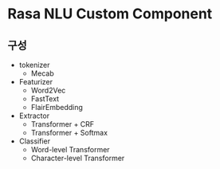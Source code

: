 # Rasa NLU Custom Component

## 구성
* tokenizer
  * Mecab
* Featurizer
  * Word2Vec
  * FastText
  * FlairEmbedding
* Extractor
  * Transformer + CRF
  * Transformer + Softmax
* Classifier
  * Word-level Transformer
  * Character-level Transformer

